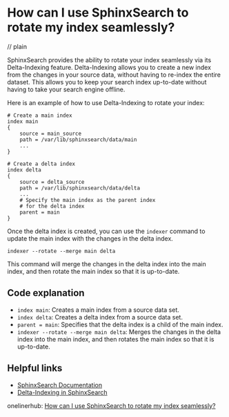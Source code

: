 # How can I use SphinxSearch to rotate my index seamlessly?
// plain

SphinxSearch provides the ability to rotate your index seamlessly via its Delta-Indexing feature. Delta-Indexing allows you to create a new index from the changes in your source data, without having to re-index the entire dataset. This allows you to keep your search index up-to-date without having to take your search engine offline.

Here is an example of how to use Delta-Indexing to rotate your index:

```
# Create a main index
index main
{
    source = main_source
    path = /var/lib/sphinxsearch/data/main
    ...
}

# Create a delta index
index delta
{
    source = delta_source
    path = /var/lib/sphinxsearch/data/delta
    ...
    # Specify the main index as the parent index
    # for the delta index
    parent = main
}
```

Once the delta index is created, you can use the `indexer` command to update the main index with the changes in the delta index.

```
indexer --rotate --merge main delta
```

This command will merge the changes in the delta index into the main index, and then rotate the main index so that it is up-to-date.

## Code explanation


- `index main`: Creates a main index from a source data set.
- `index delta`: Creates a delta index from a source data set.
- `parent = main`: Specifies that the delta index is a child of the main index.
- `indexer --rotate --merge main delta`: Merges the changes in the delta index into the main index, and then rotates the main index so that it is up-to-date.

## Helpful links

- [SphinxSearch Documentation](https://sphinxsearch.com/docs/current.html)
- [Delta-Indexing in SphinxSearch](https://sphinxsearch.com/docs/current.html#conf-delta-index)

onelinerhub: [How can I use SphinxSearch to rotate my index seamlessly?](https://onelinerhub.com/sphinxsearch/how-can-i-use-sphinxsearch-to-rotate-my-index-seamlessly)